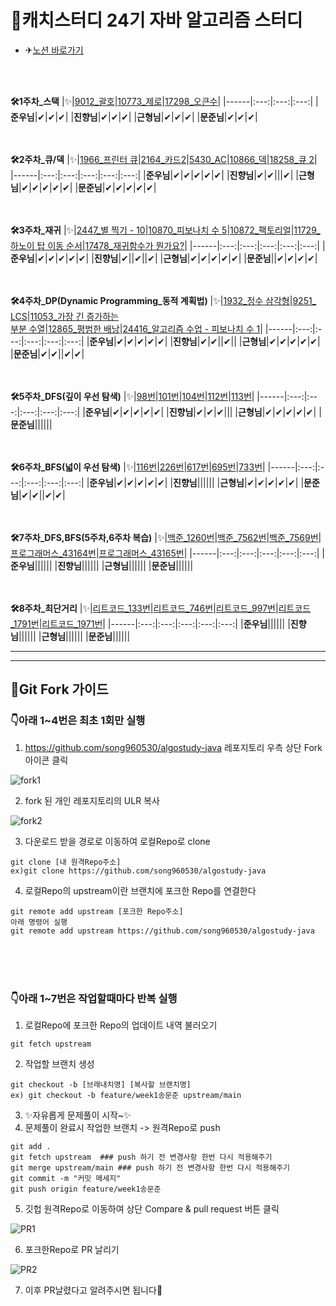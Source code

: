 # 📝캐치스터디 24기 자바 알고리즘 스터디

- ✈[노션 바로가기](https://www.notion.so/f803326c5a534df9a86cf15ea6028554)
<br>  
<br>  

**🛠1주차_스택**
|✨|[9012_괄호](https://www.acmicpc.net/problem/9012)|[10773_제로](https://www.acmicpc.net/problem/10773)|[17298_오큰수](https://www.acmicpc.net/problem/17298)|
|------|:---:|:---:|:---:|
|**준우님**|✔|✔|✔|
|**진향님**|✔|✔|✔|
|**근형님**|✔|✔|✔|
|**문준님**|✔|✔|✔|
<br>  
<br>  

**🛠2주차_큐/덱**
|✨|[1966_프린터 큐](https://www.acmicpc.net/problem/1966)|[2164_카드2](https://www.acmicpc.net/problem/2164)|[5430_AC](https://www.acmicpc.net/problem/5430)|[10866_덱](https://www.acmicpc.net/problem/10866)|[18258_큐 2](https://www.acmicpc.net/problem/18258)|
|------|:---:|:---:|:---:|:---:|:---:|
|**준우님**|✔|✔|✔|✔|✔|
|**진향님**|✔|✔|||✔|
|**근형님**|✔|✔|✔|✔|✔|
|**문준님**|✔|✔|✔|✔|✔|
<br>  
<br>  

**🛠3주차_재귀**
|✨|[2447_별 찍기 - 10](https://www.acmicpc.net/problem/2447)|[10870_피보나치 수 5](https://www.acmicpc.net/problem/10870)|[10872_팩토리얼](https://www.acmicpc.net/problem/10872)|[11729_하노이 탑 이동 순서](https://www.acmicpc.net/problem/11729)|[17478_재귀함수가 뭔가요?](https://www.acmicpc.net/problem/17478)|
|------|:---:|:---:|:---:|:---:|:---:|
|**준우님**|✔|✔|✔|✔|✔|
|**진향님**|✔||✔||✔|
|**근형님**|✔|✔|✔|✔|✔|
|**문준님**||✔|✔|✔|✔|
<br>  
<br>  

**🛠4주차_DP(Dynamic Programming_동적 계획법)**
|✨|[1932_정수 삼각형](https://www.acmicpc.net/problem/1932)|[9251_	LCS](https://www.acmicpc.net/problem/9251)|[11053_가장 긴 증가하는<br> 부분 수열](https://www.acmicpc.net/problem/11053)|[12865_평범한 배낭](https://www.acmicpc.net/problem/12865)|[24416_알고리즘 수업 - 피보나치 수 1](https://www.acmicpc.net/problem/24416)|
|------|:---:|:---:|:---:|:---:|:---:|
|**준우님**|✔|✔|✔|✔|✔|
|**진향님**|✔|✔||✔||
|**근형님**|✔|✔|✔|✔|✔|
|**문준님**|✔|✔||✔|✔|
<br>  
<br>  

**🛠5주차_DFS(깊이 우선 탐색)**
|✨|[98번](https://leetcode.com/problems/validate-binary-search-tree/)|[101번](https://leetcode.com/problems/symmetric-tree/)|[104번](https://leetcode.com/problems/maximum-depth-of-binary-tree/)|[112번](https://leetcode.com/problems/path-sum/)|[113번](https://leetcode.com/problems/path-sum-ii/)|
|------|:---:|:---:|:---:|:---:|:---:|
|**준우님**|✔|✔|✔|✔|✔|
|**진향님**|✔|✔|✔|||
|**근형님**|✔|✔|✔|✔|✔|
|**문준님**||||||
<br>  
<br>  

**🛠6주차_BFS(넓이 우선 탐색)**
|✨|[116번](https://leetcode.com/problems/populating-next-right-pointers-in-each-node/)|[226번](https://leetcode.com/problems/invert-binary-tree/)|[617번](https://leetcode.com/problems/merge-two-binary-trees/)|[695번](https://leetcode.com/problems/max-area-of-island/)|[733번](https://leetcode.com/problems/flood-fill/)|
|------|:---:|:---:|:---:|:---:|:---:|
|**준우님**|✔|✔|✔|✔|✔|
|**진향님**||||||
|**근형님**|✔|✔|✔|✔|✔|
|**문준님**|✔|✔||✔|✔|
<br>  
<br>  

**🛠7주차_DFS,BFS(5주차,6주차 복습)**
|✨|[백준_1260번](https://www.acmicpc.net/problem/1260)|[백준_7562번](https://www.acmicpc.net/problem/7562)|[백준_7569번](https://www.acmicpc.net/problem/7569)|[프로그래머스_43164번](https://programmers.co.kr/learn/courses/30/lessons/43164)|[프로그래머스_43165번](https://programmers.co.kr/learn/courses/30/lessons/43165)|
|------|:---:|:---:|:---:|:---:|:---:|
|**준우님**||||||
|**진향님**||||||
|**근형님**||||||
|**문준님**||||||
<br>  
<br>  

**🛠8주차_최단거리**
|✨|[리트코드_133번](https://leetcode.com/problems/clone-graph/)|[리트코드_746번](https://leetcode.com/problems/min-cost-climbing-stairs/)|[리트코드_997번](https://leetcode.com/problems/find-the-town-judge/)|[리트코드_1791번](https://leetcode.com/problems/find-center-of-star-graph/)|[리트코드_1971번](https://leetcode.com/problems/find-if-path-exists-in-graph/)|
|------|:---:|:---:|:---:|:---:|:---:|
|**준우님**||||||
|**진향님**||||||
|**근형님**||||||
|**문준님**||||||


---------------------------------------------------------------------------------------------------------------------------------------------
---------------------------------------------------------------------------------------------------------------------------------------------

## 🧐Git Fork 가이드


### 👇아래 1~4번은 최초 1회만 실행
1. https://github.com/song960530/algostudy-java 레포지토리 우측 상단 Fork 아이콘 클릭

![fork1](https://user-images.githubusercontent.com/52727315/169644285-b4fcceea-50a5-4e6f-8201-c1f8b014e884.png)

2. fork 된 개인 레포지토리의 ULR 복사

![fork2](https://user-images.githubusercontent.com/52727315/169644319-20b0bc98-b66c-4d1b-9688-7de06936917d.png)

3. 다운로드 받을 경로로 이동하여 로컬Repo로 clone
```
git clone [내 원격Repo주소]
ex)git clone https://github.com/song960530/algostudy-java
```
4. 로컬Repo의 upstream이란 브랜치에 포크한 Repo를 연결한다
```
git remote add upstream [포크한 Repo주소]
아래 명령어 실행
git remote add upstream https://github.com/song960530/algostudy-java
```  
<br>  
<br>  
<br>  

### 👇아래 1~7번은 작업할때마다 반복 실행

1. 로컬Repo에 포크한 Repo의 업데이트 내역 불러오기
```
git fetch upstream
```
2. 작업할 브랜치 생성
```
git checkout -b [브래내치명] [복사할 브랜치명]
ex) git checkout -b feature/week1송문준 upstream/main
```
3. ✨자유롭게 문제풀이 시작~✨
4. 문제풀이 완료시 작업한 브랜치 -> 원격Repo로 push
```
git add .
git fetch upstream  ### push 하기 전 변경사항 한번 다시 적용해주기
git merge upstream/main ### push 하기 전 변경사항 한번 다시 적용해주기
git commit -m "커밋 메세지"
git push origin feature/week1송문준
```
5. 깃헙 원격Repo로 이동하여 상단 Compare & pull request 버튼 클릭

![PR1](https://user-images.githubusercontent.com/52727315/169644557-56557850-fed9-4020-805b-275210efa123.png)

6. 포크한Repo로 PR 날리기

![PR2](https://user-images.githubusercontent.com/52727315/169644623-eec4c01c-3c4d-45a1-badb-8fbcc6277045.png)

7. 이후 PR날렸다고 알려주시면 됩니다👏
